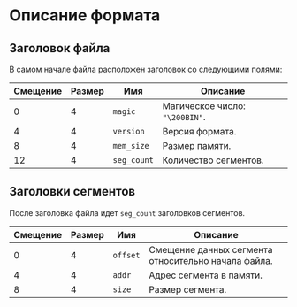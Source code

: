 # Описание формата

## Заголовок файла

В самом начале файла расположен заголовок со следующими полями:

| Смещение | Размер | Имя         | Описание                       |
|----------|--------|-------------|--------------------------------|
| 0        | 4      | `magic`     | Магическое число: `"\200BIN"`. |
| 4        | 4      | `version`   | Версия формата.                |
| 8        | 4      | `mem_size`  | Размер памяти.                 |
| 12       | 4      | `seg_count` | Количество сегментов.          |

## Заголовки сегментов

После заголовка файла идет `seg_count` заголовков сегментов.

| Смещение | Размер | Имя      | Описание                                            |
|----------|--------|----------|-----------------------------------------------------|
| 0        | 4      | `offset` | Смещение данных сегмента относительно начала файла. |
| 4        | 4      | `addr`   | Адрес сегмента в памяти.                            |
| 8        | 4      | `size`   | Размер сегмента.                                    |
